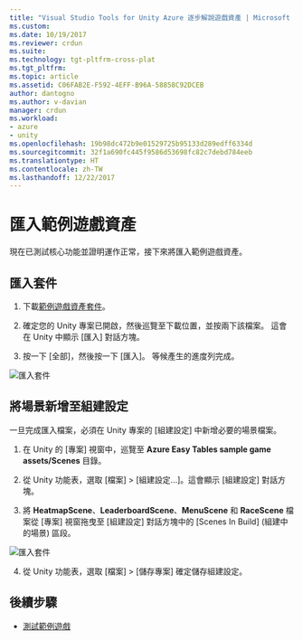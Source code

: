 ```yaml
---
title: "Visual Studio Tools for Unity Azure 逐步解說遊戲資產 | Microsoft Docs"
ms.custom: 
ms.date: 10/19/2017
ms.reviewer: crdun
ms.suite: 
ms.technology: tgt-pltfrm-cross-plat
ms.tgt_pltfrm: 
ms.topic: article
ms.assetid: C06FAB2E-F592-4EFF-B96A-58858C92DCEB
author: dantogno
ms.author: v-davian
manager: crdun
ms.workload:
- azure
- unity
ms.openlocfilehash: 19b98dc472b9e01529725b95133d289edff6334d
ms.sourcegitcommit: 32f1a690fc445f9586d53698fc82c7debd784eeb
ms.translationtype: HT
ms.contentlocale: zh-TW
ms.lasthandoff: 12/22/2017
---
```

# <a name="import-sample-game-assets"></a>匯入範例遊戲資產

現在已測試核心功能並證明運作正常，接下來將匯入範例遊戲資產。

## <a name="import-package"></a>匯入套件

1. 下載[範例遊戲資產套件](https://github.com/dantogno/UnityAzureSample/blob/master/Azure%20Easy%20tables%20sample%20game%20assets.unitypackage)。

2. 確定您的 Unity 專案已開啟，然後巡覽至下載位置，並按兩下該檔案。 這會在 Unity 中顯示 [匯入] 對話方塊。

3. 按一下 [全部]，然後按一下 [匯入]。 等候產生的進度列完成。

  ![匯入套件](media/vstu_azure-import-sample-assets-image1.png)

## <a name="add-scenes-to-build-settings"></a>將場景新增至組建設定

一旦完成匯入檔案，必須在 Unity 專案的 [組建設定] 中新增必要的場景檔案。

1. 在 Unity 的 [專案] 視窗中，巡覽至 **Azure Easy Tables sample game assets/Scenes** 目錄。

2. 從 Unity 功能表，選取 [檔案] > [組建設定...]。這會顯示 [組建設定] 對話方塊。

3. 將 **HeatmapScene**、**LeaderboardScene**、**MenuScene** 和 **RaceScene** 檔案從 [專案] 視窗拖曳至 [組建設定] 對話方塊中的 [Scenes In Build] (組建中的場景) 區段。

  ![匯入套件](media/vstu_azure-import-sample-assets-image2.png)

4. 從 Unity 功能表，選取 [檔案] > [儲存專案] 確定儲存組建設定。

## <a name="next-step"></a>後續步驟

* [測試範例遊戲](visual-studio-tools-for-unity-azure-game.md)